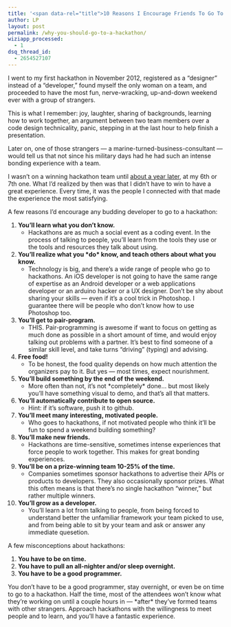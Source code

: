 ```yaml
---
title: '<span data-rel="title">10 Reasons I Encourage Friends To Go To Hackathons</span>'
author: LP
layout: post
permalink: /why-you-should-go-to-a-hackathon/
wiziapp_processed:
  - 1
dsq_thread_id:
  - 2654527107
---
```

<span data-rel="content">

<p>
  I went to my first hackathon in November 2012, registered as a &#8220;designer&#8221; instead of a &#8220;developer,&#8221; found myself the only woman on a team, and proceeded to have the most fun, nerve-wracking, up-and-down weekend ever with a group of strangers.
</p>

<p>
  This is what I remember: joy, laughter, sharing of backgrounds, learning how to work together, an argument between two team members over a code design technicality, panic, stepping in at the last hour to help finish a presentation.
</p>

<p>
  Later on, one of those strangers &#8212; a marine-turned-business-consultant &#8212; would tell us that not since his military days had he had such an intense bonding experience with a team.
</p>

<p>
  I wasn&#8217;t on a winning hackathon team until <a href="http://open.blogs.nytimes.com/2013/11/22/timesopen-hack-day-2013/?_php=true&_type=blogs&_r=0" target="_blank">about a year later</a>, at my 6th or 7th one. What I&#8217;d realized by then was that I didn&#8217;t have to win to have a great experience. Every time, it was the people I connected with that made the experience the most satisfying.
</p>

<p>
  A few reasons I&#8217;d encourage any budding developer to go to a hackathon:
</p>

<ol>
  <li>
    <strong>You&#8217;ll learn what you don&#8217;t know.</strong> <ul>
      <li>
        Hackathons are as much a social event as a coding event. In the process of talking to people, you&#8217;ll learn from the tools they use or the tools and resources they talk about using.
      </li>
    </ul>
  </li>
  
  <li>
    <strong>You&#8217;ll realize what you *do* know, and teach others about what you know.</strong> <ul>
      <li>
        Technology is big, and there&#8217;s a wide range of people who go to hackathons. An iOS developer is not going to have the same range of expertise as an Android developer or a web applications developer or an arduino hacker or a UX designer. Don&#8217;t be shy about sharing your skills &#8212; even if it&#8217;s a cool trick in Photoshop. I guarantee there will be people who don&#8217;t know how to use Photoshop too.
      </li>
    </ul>
  </li>
  
  <li>
    <strong>You&#8217;ll get to pair-program.</strong> <ul>
      <li>
        THIS. Pair-programming is awesome if want to focus on getting as much done as possible in a short amount of time, and would enjoy talking out problems with a partner. It&#8217;s best to find someone of a similar skill level, and take turns &#8220;driving&#8221; (typing) and advising.
      </li>
    </ul>
  </li>
  
  <li>
    <strong>Free food!</strong> <ul>
      <li>
        To be honest, the food quality depends on how much attention the organizers pay to it. But yes &#8212; most times, expect nourishment.
      </li>
    </ul>
  </li>
  
  <li>
    <strong>You&#8217;ll build something by the end of the weekend.</strong> <ul>
      <li>
        More often than not, it&#8217;s not *completely* done&#8230; but most likely you&#8217;ll have something visual to demo, and that&#8217;s all that matters.
      </li>
    </ul>
  </li>
  
  <li>
    <strong>You&#8217;ll automatically contribute to open source.</strong> <ul>
      <li>
        Hint: if it&#8217;s software, push it to github.
      </li>
    </ul>
  </li>
  
  <li>
    <strong>You&#8217;ll meet many interesting, motivated people.</strong> <ul>
      <li>
        Who goes to hackathons, if not motivated people who think it&#8217;ll be fun to spend a weekend building something?
      </li>
    </ul>
  </li>
  
  <li>
    <strong>You&#8217;ll make new friends.</strong> <ul>
      <li>
        Hackathons are time-sensitive, sometimes intense experiences that force people to work together. This makes for great bonding experiences.
      </li>
    </ul>
  </li>
  
  <li>
    <strong>You&#8217;ll be on a prize-winning team 10-25% of the time.</strong> <ul>
      <li>
        Companies sometimes sponsor hackathons to advertise their APIs or products to developers. They also occasionally sponsor prizes. What this often means is that there&#8217;s no single hackathon &#8220;winner,&#8221; but rather multiple winners.
      </li>
    </ul>
  </li>
  
  <li>
    <strong>You&#8217;ll grow as a developer.</strong> <ul>
      <li>
        You&#8217;ll learn a lot from talking to people, from being forced to understand better the unfamiliar framework your team picked to use, and from being able to sit by your team and ask or answer any immediate quesetion.
      </li>
    </ul>
  </li>
</ol>

<p>
  A few misconceptions about hackathons:
</p>

<ol>
  <li>
    <strong>You have to be on time.</strong>
  </li>
  <li>
    <strong>You have to pull an all-nighter and/or sleep overnight.</strong>
  </li>
  <li>
    <strong>You have to be a good programmer.</strong>
  </li>
</ol>

<p>
  You don&#8217;t have to be a good programmer, stay overnight, or even be on time to go to a hackathon. Half the time, most of the attendees won&#8217;t know what they&#8217;re working on until a couple hours in &#8212; *after* they&#8217;ve formed teams with other strangers. Approach hackathons with the willingness to meet people and to learn, and you&#8217;ll have a fantastic experience.
</p>

<p>
  &nbsp;
</p></span>